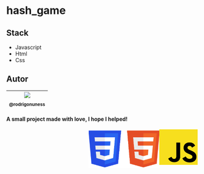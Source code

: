 # hash_game



## Stack
- Javascript
- Html 
- Css
## Autor

| [<img src="https://avatars1.githubusercontent.com/u/69399583?s=460&amp;u=d9c357b85b67b217df0d87a588a0f66e7bffaa9a&amp" width=115><br><sub>@rodrigonuness</sub>](https://github.com/rodrigonuness) |
| :---: |

#### A small project made with love, I hope I helped!


<img src="https://github.com/rodrigonuness/language_pictures/blob/master/Javascript.png" align="right" width="20%">
<img src="https://github.com/rodrigonuness/language_pictures/blob/master/html&css.png" align="right" width="37%">
